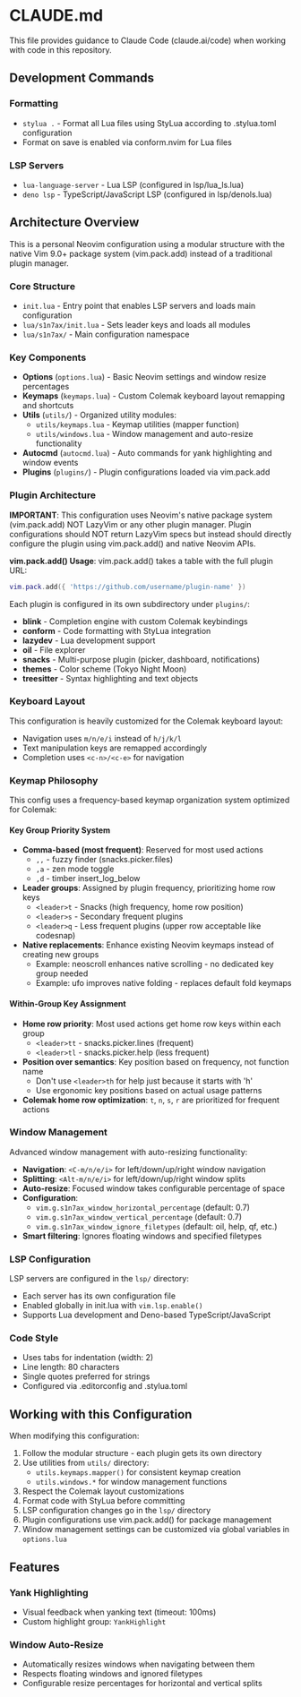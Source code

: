 # CLAUDE.md

This file provides guidance to Claude Code (claude.ai/code) when working with code in this repository.

## Development Commands

### Formatting
- `stylua .` - Format all Lua files using StyLua according to .stylua.toml configuration
- Format on save is enabled via conform.nvim for Lua files

### LSP Servers
- `lua-language-server` - Lua LSP (configured in lsp/lua_ls.lua)
- `deno lsp` - TypeScript/JavaScript LSP (configured in lsp/denols.lua)

## Architecture Overview

This is a personal Neovim configuration using a modular structure with the native Vim 9.0+ package system (vim.pack.add) instead of a traditional plugin manager.

### Core Structure
- `init.lua` - Entry point that enables LSP servers and loads main configuration
- `lua/s1n7ax/init.lua` - Sets leader keys and loads all modules
- `lua/s1n7ax/` - Main configuration namespace

### Key Components
- **Options** (`options.lua`) - Basic Neovim settings and window resize percentages
- **Keymaps** (`keymaps.lua`) - Custom Colemak keyboard layout remapping and shortcuts
- **Utils** (`utils/`) - Organized utility modules:
  - `utils/keymaps.lua` - Keymap utilities (mapper function)
  - `utils/windows.lua` - Window management and auto-resize functionality
- **Autocmd** (`autocmd.lua`) - Auto commands for yank highlighting and window events
- **Plugins** (`plugins/`) - Plugin configurations loaded via vim.pack.add

### Plugin Architecture
**IMPORTANT**: This configuration uses Neovim's native package system (vim.pack.add) NOT LazyVim or any other plugin manager. Plugin configurations should NOT return LazyVim specs but instead should directly configure the plugin using vim.pack.add() and native Neovim APIs.

**vim.pack.add() Usage**: vim.pack.add() takes a table with the full plugin URL:
```lua
vim.pack.add({ 'https://github.com/username/plugin-name' })
```

Each plugin is configured in its own subdirectory under `plugins/`:
- **blink** - Completion engine with custom Colemak keybindings
- **conform** - Code formatting with StyLua integration
- **lazydev** - Lua development support
- **oil** - File explorer
- **snacks** - Multi-purpose plugin (picker, dashboard, notifications)
- **themes** - Color scheme (Tokyo Night Moon)
- **treesitter** - Syntax highlighting and text objects

### Keyboard Layout
This configuration is heavily customized for the Colemak keyboard layout:
- Navigation uses `m/n/e/i` instead of `h/j/k/l`
- Text manipulation keys are remapped accordingly
- Completion uses `<c-n>/<c-e>` for navigation

### Keymap Philosophy
This config uses a frequency-based keymap organization system optimized for Colemak:

#### Key Group Priority System
- **Comma-based (most frequent)**: Reserved for most used actions
  - `,,` - fuzzy finder (snacks.picker.files)
  - `,a` - zen mode toggle
  - `,d` - timber insert_log_below
- **Leader groups**: Assigned by plugin frequency, prioritizing home row keys
  - `<leader>t` - Snacks (high frequency, home row position)
  - `<leader>s` - Secondary frequent plugins
  - `<leader>q` - Less frequent plugins (upper row acceptable like codesnap)
- **Native replacements**: Enhance existing Neovim keymaps instead of creating new groups
  - Example: neoscroll enhances native scrolling - no dedicated key group needed
  - Example: ufo improves native folding - replaces default fold keymaps

#### Within-Group Key Assignment
- **Home row priority**: Most used actions get home row keys within each group
  - `<leader>tt` - snacks.picker.lines (frequent)
  - `<leader>tl` - snacks.picker.help (less frequent)
- **Position over semantics**: Key position based on frequency, not function name
  - Don't use `<leader>th` for help just because it starts with 'h'
  - Use ergonomic key positions based on actual usage patterns
- **Colemak home row optimization**: `t`, `n`, `s`, `r` are prioritized for frequent actions

### Window Management
Advanced window management with auto-resizing functionality:
- **Navigation**: `<C-m/n/e/i>` for left/down/up/right window navigation
- **Splitting**: `<Alt-m/n/e/i>` for left/down/up/right window splits
- **Auto-resize**: Focused window takes configurable percentage of space
- **Configuration**: 
  - `vim.g.s1n7ax_window_horizontal_percentage` (default: 0.7)
  - `vim.g.s1n7ax_window_vertical_percentage` (default: 0.7)
  - `vim.g.s1n7ax_window_ignore_filetypes` (default: oil, help, qf, etc.)
- **Smart filtering**: Ignores floating windows and specified filetypes

### LSP Configuration
LSP servers are configured in the `lsp/` directory:
- Each server has its own configuration file
- Enabled globally in init.lua with `vim.lsp.enable()`
- Supports Lua development and Deno-based TypeScript/JavaScript

### Code Style
- Uses tabs for indentation (width: 2)
- Line length: 80 characters
- Single quotes preferred for strings
- Configured via .editorconfig and .stylua.toml

## Working with this Configuration

When modifying this configuration:
1. Follow the modular structure - each plugin gets its own directory
2. Use utilities from `utils/` directory:
   - `utils.keymaps.mapper()` for consistent keymap creation
   - `utils.windows.*` for window management functions
3. Respect the Colemak layout customizations
4. Format code with StyLua before committing
5. LSP configuration changes go in the `lsp/` directory
6. Plugin configurations use vim.pack.add() for package management
7. Window management settings can be customized via global variables in `options.lua`

## Features

### Yank Highlighting
- Visual feedback when yanking text (timeout: 100ms)
- Custom highlight group: `YankHighlight`

### Window Auto-Resize
- Automatically resizes windows when navigating between them
- Respects floating windows and ignored filetypes
- Configurable resize percentages for horizontal and vertical splits